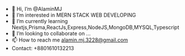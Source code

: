 - 👋 Hi, I’m @AlaminMJ
- 👀 I’m interested in MERN STACK WEB DEVELOPING
- 🌱 I’m currently learning Nextjs,Prisma,ReactJs,Express,NodeJS,MongoDB,MYSQL,Typescript
- 💞️ I’m looking to collaborate on ...
- 📫 How to reach me alamin.mj.3228@gmail.com
-  Contact: +8801610132213

<!---
AlaminMJ/AlaminMJ is a ✨ special ✨ repository because its `README.md` (this file) appears on your GitHub profile.
You can click the Preview link to take a look at your changes.
--->

